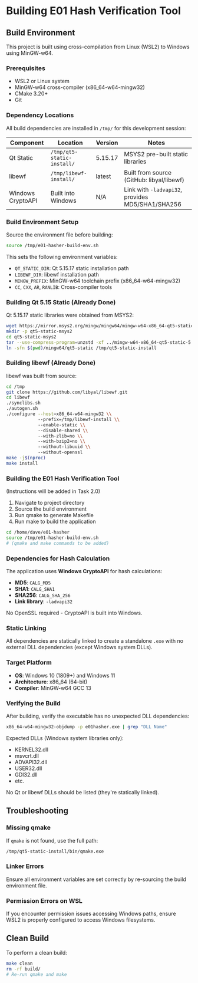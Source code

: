 # Building E01 Hash Verification Tool

## Build Environment

This project is built using cross-compilation from Linux (WSL2) to Windows using MinGW-w64.

### Prerequisites

- WSL2 or Linux system
- MinGW-w64 cross-compiler (x86_64-w64-mingw32)
- CMake 3.20+
- Git

### Dependency Locations

All build dependencies are installed in `/tmp/` for this development session:

| Component | Location | Version | Notes |
|-----------|----------|---------|-------|
| Qt Static | `/tmp/qt5-static-install/` | 5.15.17 | MSYS2 pre-built static libraries |
| libewf | `/tmp/libewf-install/` | latest | Built from source (GitHub: libyal/libewf) |
| Windows CryptoAPI | Built into Windows | N/A | Link with `-ladvapi32`, provides MD5/SHA1/SHA256 |

### Build Environment Setup

Source the environment file before building:

```bash
source /tmp/e01-hasher-build-env.sh
```

This sets the following environment variables:

- `QT_STATIC_DIR`: Qt 5.15.17 static installation path
- `LIBEWF_DIR`: libewf installation path
- `MINGW_PREFIX`: MinGW-w64 toolchain prefix (x86_64-w64-mingw32)
- `CC`, `CXX`, `AR`, `RANLIB`: Cross-compiler tools

### Building Qt 5.15 Static (Already Done)

Qt 5.15.17 static libraries were obtained from MSYS2:

```bash
wget https://mirror.msys2.org/mingw/mingw64/mingw-w64-x86_64-qt5-static-5.15.17-1-any.pkg.tar.zst
mkdir -p qt5-static-msys2
cd qt5-static-msys2
tar --use-compress-program=unzstd -xf ../mingw-w64-x86_64-qt5-static-5.15.17-1-any.pkg.tar.zst
ln -sfn $(pwd)/mingw64/qt5-static /tmp/qt5-static-install
```

### Building libewf (Already Done)

libewf was built from source:

```bash
cd /tmp
git clone https://github.com/libyal/libewf.git
cd libewf
./synclibs.sh
./autogen.sh
./configure --host=x86_64-w64-mingw32 \\
            --prefix=/tmp/libewf-install \\
            --enable-static \\
            --disable-shared \\
            --with-zlib=no \\
            --with-bzip2=no \\
            --without-libuuid \\
            --without-openssl
make -j$(nproc)
make install
```

### Building the E01 Hash Verification Tool

(Instructions will be added in Task 2.0)

1. Navigate to project directory
2. Source the build environment
3. Run qmake to generate Makefile
4. Run make to build the application

```bash
cd /home/dave/e01-hasher
source /tmp/e01-hasher-build-env.sh
# (qmake and make commands to be added)
```

### Dependencies for Hash Calculation

The application uses **Windows CryptoAPI** for hash calculations:
- **MD5**: `CALG_MD5`
- **SHA1**: `CALG_SHA1`
- **SHA256**: `CALG_SHA_256`
- **Link library**: `-ladvapi32`

No OpenSSL required - CryptoAPI is built into Windows.

### Static Linking

All dependencies are statically linked to create a standalone `.exe` with no external DLL dependencies (except Windows system DLLs).

### Target Platform

- **OS**: Windows 10 (1809+) and Windows 11
- **Architecture**: x86_64 (64-bit)
- **Compiler**: MinGW-w64 GCC 13

### Verifying the Build

After building, verify the executable has no unexpected DLL dependencies:

```bash
x86_64-w64-mingw32-objdump -p e01hasher.exe | grep "DLL Name"
```

Expected DLLs (Windows system libraries only):
- KERNEL32.dll
- msvcrt.dll
- ADVAPI32.dll
- USER32.dll
- GDI32.dll
- etc.

No Qt or libewf DLLs should be listed (they're statically linked).

## Troubleshooting

### Missing qmake

If `qmake` is not found, use the full path:

```bash
/tmp/qt5-static-install/bin/qmake.exe
```

### Linker Errors

Ensure all environment variables are set correctly by re-sourcing the build environment file.

### Permission Errors on WSL

If you encounter permission issues accessing Windows paths, ensure WSL2 is properly configured to access Windows filesystems.

## Clean Build

To perform a clean build:

```bash
make clean
rm -rf build/
# Re-run qmake and make
```
